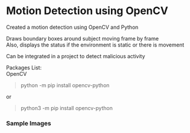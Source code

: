 # Motion Detection using OpenCV

Created a motion detection using OpenCV and Python  

Draws boundary boxes around subject moving frame by frame  
Also, displays the status if the environment is static or there is movement

Can be integrated in a project to detect malicious activity

Packages List:  
OpenCV
> python -m pip install opencv-python  

or  

> python3 -m pip install opencv-python

### Sample Images

